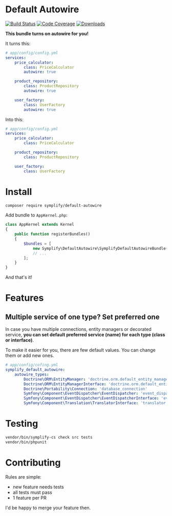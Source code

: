 # Default Autowire

[![Build Status](https://img.shields.io/travis/Symplify/DefaultAutowire.svg?style=flat-square)](https://travis-ci.org/Symplify/DefaultAutowire)
[![Code Coverage](https://img.shields.io/scrutinizer/coverage/g/Symplify/DefaultAutowire.svg?style=flat-square)](https://scrutinizer-ci.com/g/Symplify/DefaultAutowire)
[![Downloads](https://img.shields.io/packagist/dt/symplify/default-autowire.svg?style=flat-square)](https://packagist.org/packages/symplify/default-autowire)

**This bundle turns on autowire for you!**

It turns this:

```yaml
# app/config/config.yml
services:
    price_calculator:
        class: PriceCalculator
        autowire: true

    product_repository:
        class: ProductRepository
        autowire: true

    user_factory:
        class: UserFactory
        autowire: true
```

Into this:

```yaml
# app/config/config.yml
services:
    price_calculator:
        class: PriceCalculator

    product_repository:
        class: ProductRepository

    user_factory:
        class: UserFactory
```

# Install

```bash
composer require symplify/default-autowire
```

Add bundle to `AppKernel.php`:

```php
class AppKernel extends Kernel
{
    public function registerBundles()
    {
        $bundles = [
            new Symplify\DefaultAutowire\SymplifyDefaultAutowireBundle(),
            // ...
        ];
    }
}
```


And that's it!


# Features

## Multiple service of one type? Set preferred one

In case you have multiple connections, entity managers or decorated service,
**you can set default preferred service (name) for each type (class or interface)**.

To make it easier for you, there are few default values. You can change them or add new ones.

```yaml
# app/config/cofing.yml
symplify_default_autowire:
    autowire_types:
        Doctrine\ORM\EntityManager: 'doctrine.orm.default_entity_manager'
        Doctrine\ORM\EntityManagerInterface: 'doctrine.orm.default_entity_manager'
        Doctrine\Portability\Connection: 'database_connection'
        Symfony\Component\EventDispatcher\EventDispatcher: 'event_dispatcher'
        Symfony\Component\EventDispatcher\EventDispatcherInterface: 'event_dispatcher'
        Symfony\Component\Translation\TranslatorInterface: 'translator'
```


# Testing

```bash
vendor/bin/symplify-cs check src tests
vendor/bin/phpunit
```


# Contributing

Rules are simple:

- new feature needs tests
- all tests must pass
- 1 feature per PR

I'd be happy to merge your feature then.
